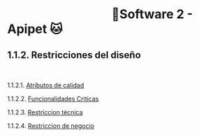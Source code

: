 #  &nbsp;&nbsp;&nbsp;&nbsp;&nbsp;&nbsp;&nbsp;&nbsp;&nbsp;&nbsp;&nbsp;&nbsp;&nbsp;&nbsp;&nbsp;&nbsp;&nbsp;&nbsp;&nbsp;&nbsp;&nbsp;&nbsp;&nbsp;&nbsp;&nbsp;&nbsp;&nbsp;&nbsp;&nbsp;&nbsp;&nbsp;&nbsp;&nbsp;&nbsp;&nbsp;&nbsp;🐶Software 2 - Apipet 🐱  #


## 1.1.2. Restricciones del diseño

<br>


1.1.2.1. [Atributos de calidad](https://github.com/MiguelRiosT/ApipetDocumentacion/tree/main/Dise%C3%B1o%20alto%20nivel/Restricciones%20del%20dise%C3%B1o/Atributos%20de%20calidad)

1.1.2.2. [Funcionalidades Criticas](https://github.com/MiguelRiosT/ApipetDocumentacion/tree/main/Dise%C3%B1o%20alto%20nivel/Restricciones%20del%20dise%C3%B1o/Funcionalidades%20Criticas) 

1.1.2.3. [Restriccion técnica](https://github.com/MiguelRiosT/ApipetDocumentacion/tree/main/Dise%C3%B1o%20alto%20nivel/Restricciones%20del%20dise%C3%B1o/Restricciones%20tecnicas) 

1.1.2.4. [Restriccion de negocio](https://github.com/MiguelRiosT/ApipetDocumentacion/tree/main/Dise%C3%B1o%20alto%20nivel/Restricciones%20del%20dise%C3%B1o/Restricciones%20de%20negocio) 
